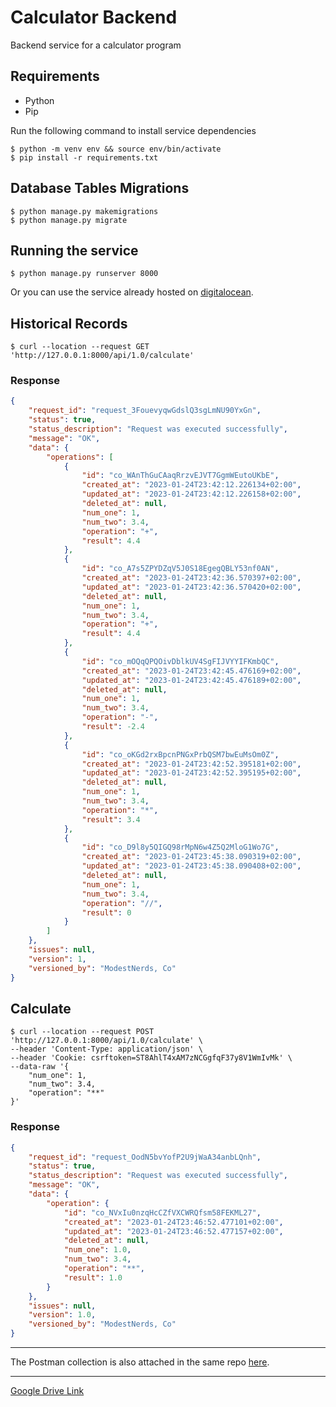 # Calculator Backend
Backend service for a calculator program

## Requirements
- Python
- Pip

Run the following command to install service dependencies
```shell
$ python -m venv env && source env/bin/activate
$ pip install -r requirements.txt
```

## Database Tables Migrations
```shell
$ python manage.py makemigrations
$ python manage.py migrate
```

## Running the service
```shell
$ python manage.py runserver 8000
```

Or you can use the service already hosted on [digitalocean](https://calculator.modestnerd.co).

## Historical Records
```shell
$ curl --location --request GET 'http://127.0.0.1:8000/api/1.0/calculate'
```

### Response
```json
{
    "request_id": "request_3FouevyqwGdslQ3sgLmNU90YxGn",
    "status": true,
    "status_description": "Request was executed successfully",
    "message": "OK",
    "data": {
        "operations": [
            {
                "id": "co_WAnThGuCAaqRrzvEJVT7GgmWEutoUKbE",
                "created_at": "2023-01-24T23:42:12.226134+02:00",
                "updated_at": "2023-01-24T23:42:12.226158+02:00",
                "deleted_at": null,
                "num_one": 1,
                "num_two": 3.4,
                "operation": "+",
                "result": 4.4
            },
            {
                "id": "co_A7s5ZPYDZqV5J0S18EgegQBLY53nf0AN",
                "created_at": "2023-01-24T23:42:36.570397+02:00",
                "updated_at": "2023-01-24T23:42:36.570420+02:00",
                "deleted_at": null,
                "num_one": 1,
                "num_two": 3.4,
                "operation": "+",
                "result": 4.4
            },
            {
                "id": "co_mOQqQPQOivDblkUV4SgFIJVYYIFKmbQC",
                "created_at": "2023-01-24T23:42:45.476169+02:00",
                "updated_at": "2023-01-24T23:42:45.476189+02:00",
                "deleted_at": null,
                "num_one": 1,
                "num_two": 3.4,
                "operation": "-",
                "result": -2.4
            },
            {
                "id": "co_oKGd2rxBpcnPNGxPrbQSM7bwEuMsOm0Z",
                "created_at": "2023-01-24T23:42:52.395181+02:00",
                "updated_at": "2023-01-24T23:42:52.395195+02:00",
                "deleted_at": null,
                "num_one": 1,
                "num_two": 3.4,
                "operation": "*",
                "result": 3.4
            },
            {
                "id": "co_D9l8y5QIGQ98rMpN6w4Z5Q2MloG1Wo7G",
                "created_at": "2023-01-24T23:45:38.090319+02:00",
                "updated_at": "2023-01-24T23:45:38.090408+02:00",
                "deleted_at": null,
                "num_one": 1,
                "num_two": 3.4,
                "operation": "//",
                "result": 0
            }
        ]
    },
    "issues": null,
    "version": 1,
    "versioned_by": "ModestNerds, Co"
}
```

## Calculate
```shell
$ curl --location --request POST 'http://127.0.0.1:8000/api/1.0/calculate' \
--header 'Content-Type: application/json' \
--header 'Cookie: csrftoken=ST8AhlT4xAM7zNCGgfqF37y8V1WmIvMk' \
--data-raw '{
    "num_one": 1,
    "num_two": 3.4,
    "operation": "**"
}'
```

### Response
```json
{
    "request_id": "request_OodN5bvYofP2U9jWaA34anbLQnh",
    "status": true,
    "status_description": "Request was executed successfully",
    "message": "OK",
    "data": {
        "operation": {
            "id": "co_NVxIu0nzqHcCZfVXCWRQfsm58FEKML27",
            "created_at": "2023-01-24T23:46:52.477101+02:00",
            "updated_at": "2023-01-24T23:46:52.477157+02:00",
            "deleted_at": null,
            "num_one": 1.0,
            "num_two": 3.4,
            "operation": "**",
            "result": 1.0
        }
    },
    "issues": null,
    "version": 1.0,
    "versioned_by": "ModestNerds, Co"
}
```

---

The Postman collection is also attached in the same repo [here](./Econet%20Assessment.postman_collection.json).

---

[Google Drive Link](https://drive.google.com/file/d/1B6Km3NfVe-y94ppJ_Exg_u-Y1x7PYfoC/view?usp=sharing)